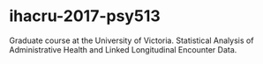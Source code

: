 # ihacru-2017-psy513
Graduate course at the University of Victoria. Statistical Analysis of Administrative Health and Linked Longitudinal Encounter Data.
